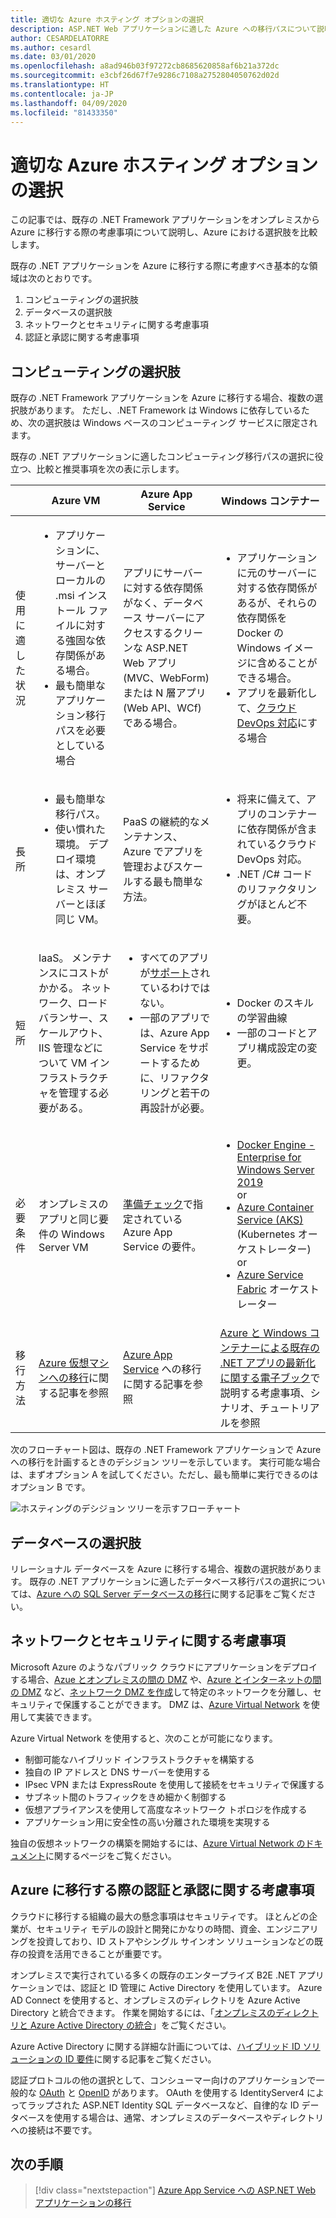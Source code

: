 ```yaml
---
title: 適切な Azure ホスティング オプションの選択
description: ASP.NET Web アプリケーションに適した Azure への移行パスについて説明します。
author: CESARDELATORRE
ms.author: cesardl
ms.date: 03/01/2020
ms.openlocfilehash: a8ad946b03f97272cb8685620858af6b21a372dc
ms.sourcegitcommit: e3cbf26d67f7e9286c7108a2752804050762d02d
ms.translationtype: HT
ms.contentlocale: ja-JP
ms.lasthandoff: 04/09/2020
ms.locfileid: "81433350"
---
```

# <a name="choose-the-right-azure-hosting-option"></a>適切な Azure ホスティング オプションの選択

この記事では、既存の .NET Framework アプリケーションをオンプレミスから Azure に移行する際の考慮事項について説明し、Azure における選択肢を比較します。

既存の .NET アプリケーションを Azure に移行する際に考慮すべき基本的な領域は次のとおりです。

1. コンピューティングの選択肢
1. データベースの選択肢
1. ネットワークとセキュリティに関する考慮事項
1. 認証と承認に関する考慮事項

## <a name="compute-choices"></a>コンピューティングの選択肢

既存の .NET Framework アプリケーションを Azure に移行する場合、複数の選択肢があります。 ただし、.NET Framework は Windows に依存しているため、次の選択肢は Windows ベースのコンピューティング サービスに限定されます。

既存の .NET アプリケーションに適したコンピューティング移行パスの選択に役立つ、比較と推奨事項を次の表に示します。

|                 | Azure VM | Azure App Service | Windows コンテナー |
|-----------------|-----------|-------------------|--------------------|
|使用に適した状況      |<ul><li>アプリケーションに、サーバーとローカルの .msi インストール ファイルに対する強固な依存関係がある場合。</li><li>最も簡単なアプリケーション移行パスを必要としている場合</li></ul>|アプリにサーバーに対する依存関係がなく、データベース サーバーにアクセスするクリーンな ASP.NET Web アプリ (MVC、WebForm) または N 層アプリ (Web API、WCf) である場合。 |<ul><li>アプリケーションに元のサーバーに対する依存関係があるが、それらの依存関係を Docker の Windows イメージに含めることができる場合。</li><li>アプリを最新化して、[クラウド DevOps 対応](../../architecture/modernize-with-azure-containers/modernize-existing-apps-to-cloud-optimized/reasons-to-modernize-existing-net-apps-to-cloud-optimized-applications.md)にする場合</li></ul>|
|長所  |<ul><li>最も簡単な移行パス。</li><li>使い慣れた環境。 デプロイ環境は、オンプレミス サーバーとほぼ同じ VM。</li></ul> |PaaS の継続的なメンテナンス、Azure でアプリを管理およびスケールする最も簡単な方法。 |<ul><li>将来に備えて、アプリのコンテナーに依存関係が含まれているクラウド DevOps 対応。</li><li>.NET /C# コードのリファクタリングがほとんど不要。</li></ul> |
|短所             |IaaS。 メンテナンスにコストがかかる。 ネットワーク、ロード バランサー、スケールアウト、IIS 管理などについて VM インフラストラクチャを管理する必要がある。 |<ul><li>すべてのアプリが[サポート](https://appmigration.microsoft.com/assessment)されているわけではない。</li><li>一部のアプリでは、Azure App Service をサポートするために、リファクタリングと若干の再設計が必要。</li></ul> |<ul><li>Docker のスキルの学習曲線</li><li>一部のコードとアプリ構成設定の変更。</li></ul>|
|必要条件 |オンプレミスのアプリと同じ要件の Windows Server VM | [準備チェック](https://github.com/Azure/App-Service-Migration-Assistant/wiki/Readiness-Checks)で指定されている Azure App Service の要件。 |<ul><li>[Docker Engine - Enterprise for Windows Server 2019](https://azuremarketplace.microsoft.com/marketplace/apps/cloud-infrastructure-services.docker-windows-2019)<br />or</li><li>[Azure Container Service (AKS)](https://azure.microsoft.com/services/container-service/) (Kubernetes オーケストレーター)<br />or<li>[Azure Service Fabric](https://azure.microsoft.com/services/service-fabric/) オーケストレーター</li></ul> |
|移行方法 |[Azure 仮想マシンへの移行](vm.md)に関する記事を参照 | [Azure App Service](app-service.md) への移行に関する記事を参照 | [Azure と Windows コンテナーによる既存の .NET アプリの最新化に関する電子ブック](https://aka.ms/liftandshiftwithcontainersebook)で説明する考慮事項、シナリオ、チュートリアルを参照 |

次のフローチャート図は、既存の .NET Framework アプリケーションで Azure への移行を計画するときのデシジョン ツリーを示しています。 実行可能な場合は、まずオプション A を試してください。ただし、最も簡単に実行できるのはオプション B です。

![ホスティングのデシジョン ツリーを示すフローチャート](../media/migration/choose/decision-tree.png)

## <a name="database-choices"></a>データベースの選択肢

リレーショナル データベースを Azure に移行する場合、複数の選択肢があります。 既存の .NET アプリケーションに適したデータベース移行パスの選択については、[Azure への SQL Server データベースの移行](sql.md)に関する記事をご覧ください。

## <a name="networking-and-security-considerations"></a>ネットワークとセキュリティに関する考慮事項

Microsoft Azure のようなパブリック クラウドにアプリケーションをデプロイする場合、[Azue とオンプレミスの間の DMZ](https://docs.microsoft.com/azure/architecture/reference-architectures/dmz/secure-vnet-hybrid) や、[Azure とインターネットの間の DMZ](https://docs.microsoft.com/azure/architecture/reference-architectures/dmz/secure-vnet-dmz) など、[ネットワーク DMZ を作成](https://docs.microsoft.com/azure/architecture/reference-architectures/dmz/)して特定のネットワークを分離し、セキュリティで保護することができます。 DMZ は、[Azure Virtual Network](https://docs.microsoft.com/azure/virtual-network/virtual-networks-overview) を使用して実装できます。

Azure Virtual Network を使用すると、次のことが可能になります。

- 制御可能なハイブリッド インフラストラクチャを構築する
- 独自の IP アドレスと DNS サーバーを使用する
- IPsec VPN または ExpressRoute を使用して接続をセキュリティで保護する
- サブネット間のトラフィックをきめ細かく制御する
- 仮想アプライアンスを使用して高度なネットワーク トポロジを作成する
- アプリケーション用に安全性の高い分離された環境を実現する

独自の仮想ネットワークの構築を開始するには、[Azure Virtual Network のドキュメント](https://docs.microsoft.com/azure/virtual-network/)に関するページをご覧ください。

## <a name="authentication-and-authorization-considerations-when-migrating-to-azure"></a>Azure に移行する際の認証と承認に関する考慮事項

クラウドに移行する組織の最大の懸念事項はセキュリティです。 ほとんどの企業が、セキュリティ モデルの設計と開発にかなりの時間、資金、エンジニアリングを投資しており、ID ストアやシングル サインオン ソリューションなどの既存の投資を活用できることが重要です。

オンプレミスで実行されている多くの既存のエンタープライズ B2E .NET アプリケーションでは、認証と ID 管理に Active Directory を使用しています。 Azure AD Connect を使用すると、オンプレミスのディレクトリを Azure Active Directory と統合できます。 作業を開始するには、「[オンプレミスのディレクトリと Azure Active Directory の統合](https://docs.microsoft.com/azure/active-directory/connect/active-directory-aadconnect)」をご覧ください。

Azure Active Directory に関する詳細な計画については、[ハイブリッド ID ソリューションの ID 要件](https://docs.microsoft.com/azure/active-directory/active-directory-hybrid-identity-design-considerations-business-needs)に関する記事をご覧ください。

認証プロトコルの他の選択として、コンシューマー向けのアプリケーションで一般的な [OAuth](https://en.wikipedia.org/wiki/OAuth) と [OpenID](https://en.wikipedia.org/wiki/OpenID) があります。 OAuth を使用する IdentityServer4 によってラップされた ASP.NET Identity SQL データベースなど、自律的な ID データベースを使用する場合は、通常、オンプレミスのデータベースやディレクトリへの接続は不要です。

## <a name="next-steps"></a>次の手順

> [!div class="nextstepaction"]
> [Azure App Service への ASP.NET Web アプリケーションの移行](app-service.md)
